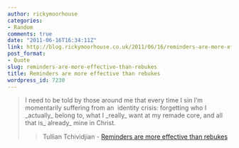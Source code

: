 ```yaml
---
author: rickymoorhouse
categories:
- Random
comments: true
date: "2011-06-16T16:34:11Z"
link: http://blog.rickymoorhouse.co.uk/2011/06/16/reminders-are-more-effective-than-rebukes/
post_format:
- Quote
slug: reminders-are-more-effective-than-rebukes
title: Reminders are more effective than rebukes
wordpress_id: 7230
---
```


<blockquote>I need to be told by those around me that every time I sin I’m momentarily suffering from an  identity crisis: forgetting who I _actually_ belong to, what I _really_ want at my remade core, and all that is_ already_ mine in Christ.

> 
> Tullian Tchividjian - [Reminders are more effective than rebukes](http://thegospelcoalition.org/blogs/tullian/2011/02/14/reminders-are-more-effective-than-rebukes/)
> 
> 
</blockquote>
